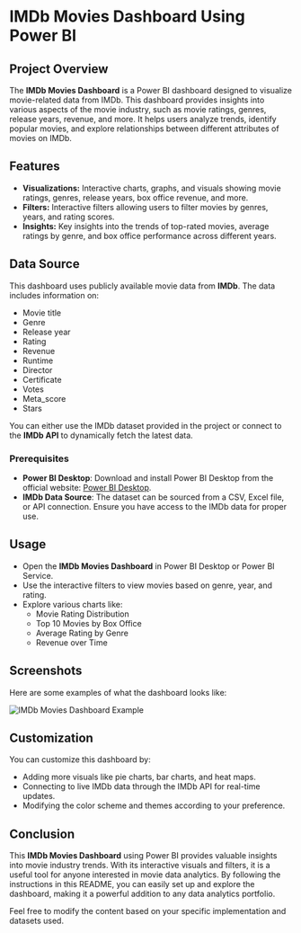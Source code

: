 # IMDb Movies Dashboard Using Power BI

## Project Overview

The **IMDb Movies Dashboard** is a Power BI dashboard designed to visualize movie-related data from IMDb. This dashboard provides insights into various aspects of the movie industry, such as movie ratings, genres, release years, revenue, and more. It helps users analyze trends, identify popular movies, and explore relationships between different attributes of movies on IMDb.

## Features

- **Visualizations:** Interactive charts, graphs, and visuals showing movie ratings, genres, release years, box office revenue, and more.
- **Filters:** Interactive filters allowing users to filter movies by genres, years, and rating scores.
- **Insights:** Key insights into the trends of top-rated movies, average ratings by genre, and box office performance across different years.

## Data Source

This dashboard uses publicly available movie data from **IMDb**. The data includes information on:

- Movie title
- Genre
- Release year
- Rating
- Revenue
- Runtime
- Director
- Certificate
- Votes
- Meta_score
- Stars

You can either use the IMDb dataset provided in the project or connect to the **IMDb API** to dynamically fetch the latest data.

### Prerequisites

- **Power BI Desktop**: Download and install Power BI Desktop from the official website: [Power BI Desktop](https://powerbi.microsoft.com/desktop/).
- **IMDb Data Source**: The dataset can be sourced from a CSV, Excel file, or API connection. Ensure you have access to the IMDb data for proper use.


## Usage

- Open the **IMDb Movies Dashboard** in Power BI Desktop or Power BI Service.
- Use the interactive filters to view movies based on genre, year, and rating.
- Explore various charts like:
  - Movie Rating Distribution
  - Top 10 Movies by Box Office
  - Average Rating by Genre
  - Revenue over Time

## Screenshots

Here are some examples of what the dashboard looks like:

![IMDb Movies Dashboard Example](Images/MoviesDashboardExample.png)

## Customization

You can customize this dashboard by:
- Adding more visuals like pie charts, bar charts, and heat maps.
- Connecting to live IMDb data through the IMDb API for real-time updates.
- Modifying the color scheme and themes according to your preference.

## Conclusion

This **IMDb Movies Dashboard** using Power BI provides valuable insights into movie industry trends. With its interactive visuals and filters, it is a useful tool for anyone interested in movie data analytics. By following the instructions in this README, you can easily set up and explore the dashboard, making it a powerful addition to any data analytics portfolio.

Feel free to modify the content based on your specific implementation and datasets used.
